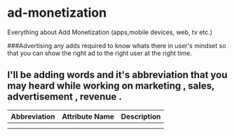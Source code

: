 # ad-monetization
Everything about Add Monetization (apps,mobile devices, web, tv etc.)


###Advertising any adds required to know whats there in user's mindset so that you can show the right ad to the right user at the right time.

## I'll be adding words and it's abbreviation that you may heard while working on marketing , sales, advertisement , revenue .

| Abbreviation | Attribute Name | Description 
| ---          | ---            | ---         | 
|              |                |             |
|              |                |             |
